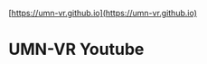 [https://umn-vr.github.io](https://umn-vr.github.io)

# UMN-VR Youtube 

<div class="tagembed-container" style=" width:560%;height:100%;overflow: auto;"><div class="tagembed-socialwall" data-wall-id="44530" view-url="https://widget.tagembed.com/44530?view">  </div> <script src="//widget.tagembed.com/embed.min.js" type="text/javascript"></script></div>


<iframe width="100%" height="615" src="https://www.youtube.com/embed/_vy5MKZzaGs" title="YouTube video player" frameborder="0" allow="accelerometer; autoplay; clipboard-write; encrypted-media; gyroscope; picture-in-picture" allowfullscreen></iframe>


<iframe width="100%" height="615" src="https://www.youtube.com/embed/yX52vTmb2IM" title="YouTube video player" frameborder="0" allow="accelerometer; autoplay; clipboard-write; encrypted-media; gyroscope; picture-in-picture" allowfullscreen></iframe>

<iframe width="100%" height="815" frameborder="0" src="https://datastudio.google.com/embed/reporting/016e6d8d-05f6-4d64-9814-4486abb10e84/page/JgD" frameborder="0" style="border:0" allowfullscreen></iframe>
[https://datastudio.google.com/embed/reporting/016e6d8d-05f6-4d64-9814-4486abb10e84/page/JgD](https://datastudio.google.com/embed/reporting/016e6d8d-05f6-4d64-9814-4486abb10e84/page/JgD)

[https://umn-vr.github.io](https://umn-vr.github.io)

